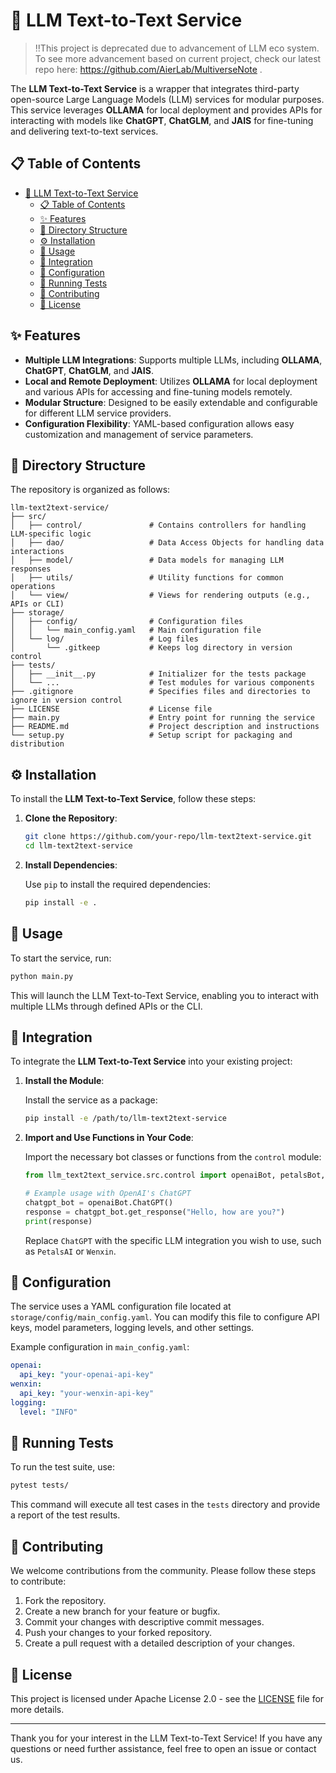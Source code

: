 # 📝 LLM Text-to-Text Service

> ‼️This project is deprecated due to advancement of LLM eco system. To see more advancement based on current project, check our latest repo here: https://github.com/AierLab/MultiverseNote .

The **LLM Text-to-Text Service** is a wrapper that integrates third-party open-source Large Language Models (LLM) services for modular purposes. This service leverages **OLLAMA** for local deployment and provides APIs for interacting with models like **ChatGPT**, **ChatGLM**, and **JAIS** for fine-tuning and delivering text-to-text services.

## 📋 Table of Contents

- [📝 LLM Text-to-Text Service](#-llm-text-to-text-service)
  - [📋 Table of Contents](#-table-of-contents)
  - [✨ Features](#-features)
  - [📂 Directory Structure](#-directory-structure)
  - [⚙️ Installation](#️-installation)
  - [🚀 Usage](#-usage)
  - [🔗 Integration](#-integration)
  - [🔧 Configuration](#-configuration)
  - [🧪 Running Tests](#-running-tests)
  - [🤝 Contributing](#-contributing)
  - [📄 License](#-license)

## ✨ Features

- **Multiple LLM Integrations**: Supports multiple LLMs, including **OLLAMA**, **ChatGPT**, **ChatGLM**, and **JAIS**.
- **Local and Remote Deployment**: Utilizes **OLLAMA** for local deployment and various APIs for accessing and fine-tuning models remotely.
- **Modular Structure**: Designed to be easily extendable and configurable for different LLM service providers.
- **Configuration Flexibility**: YAML-based configuration allows easy customization and management of service parameters.

## 📂 Directory Structure

The repository is organized as follows:

```plaintext
llm-text2text-service/
├── src/
│   ├── control/               # Contains controllers for handling LLM-specific logic
│   ├── dao/                   # Data Access Objects for handling data interactions
│   ├── model/                 # Data models for managing LLM responses
│   ├── utils/                 # Utility functions for common operations
│   └── view/                  # Views for rendering outputs (e.g., APIs or CLI)
├── storage/
│   ├── config/                # Configuration files
│   │   └── main_config.yaml   # Main configuration file
│   └── log/                   # Log files
│       └── .gitkeep           # Keeps log directory in version control
├── tests/
│   ├── __init__.py            # Initializer for the tests package
│   └── ...                    # Test modules for various components
├── .gitignore                 # Specifies files and directories to ignore in version control
├── LICENSE                    # License file
├── main.py                    # Entry point for running the service
├── README.md                  # Project description and instructions
└── setup.py                   # Setup script for packaging and distribution
```

## ⚙️ Installation

To install the **LLM Text-to-Text Service**, follow these steps:

1. **Clone the Repository**:

   ```bash
   git clone https://github.com/your-repo/llm-text2text-service.git
   cd llm-text2text-service
   ```

2. **Install Dependencies**:

   Use `pip` to install the required dependencies:

   ```bash
   pip install -e .
   ```

## 🚀 Usage

To start the service, run:

```bash
python main.py
```

This will launch the LLM Text-to-Text Service, enabling you to interact with multiple LLMs through defined APIs or the CLI.

## 🔗 Integration

To integrate the **LLM Text-to-Text Service** into your existing project:

1. **Install the Module**:

   Install the service as a package:

   ```bash
   pip install -e /path/to/llm-text2text-service
   ```

2. **Import and Use Functions in Your Code**:

   Import the necessary bot classes or functions from the `control` module:

   ```python
   from llm_text2text_service.src.control import openaiBot, petalsBot, wenxinBot

   # Example usage with OpenAI's ChatGPT
   chatgpt_bot = openaiBot.ChatGPT()
   response = chatgpt_bot.get_response("Hello, how are you?")
   print(response)
   ```

   Replace `ChatGPT` with the specific LLM integration you wish to use, such as `PetalsAI` or `Wenxin`.

## 🔧 Configuration

The service uses a YAML configuration file located at `storage/config/main_config.yaml`. You can modify this file to configure API keys, model parameters, logging levels, and other settings.

Example configuration in `main_config.yaml`:

```yaml
openai:
  api_key: "your-openai-api-key"
wenxin:
  api_key: "your-wenxin-api-key"
logging:
  level: "INFO"
```

## 🧪 Running Tests

To run the test suite, use:

```bash
pytest tests/
```

This command will execute all test cases in the `tests` directory and provide a report of the test results.

## 🤝 Contributing

We welcome contributions from the community. Please follow these steps to contribute:

1. Fork the repository.
2. Create a new branch for your feature or bugfix.
3. Commit your changes with descriptive commit messages.
4. Push your changes to your forked repository.
5. Create a pull request with a detailed description of your changes.

## 📄 License

This project is licensed under Apache License 2.0 - see the [LICENSE](LICENSE) file for more details.

---

Thank you for your interest in the LLM Text-to-Text Service! If you have any questions or need further assistance, feel free to open an issue or contact us.
